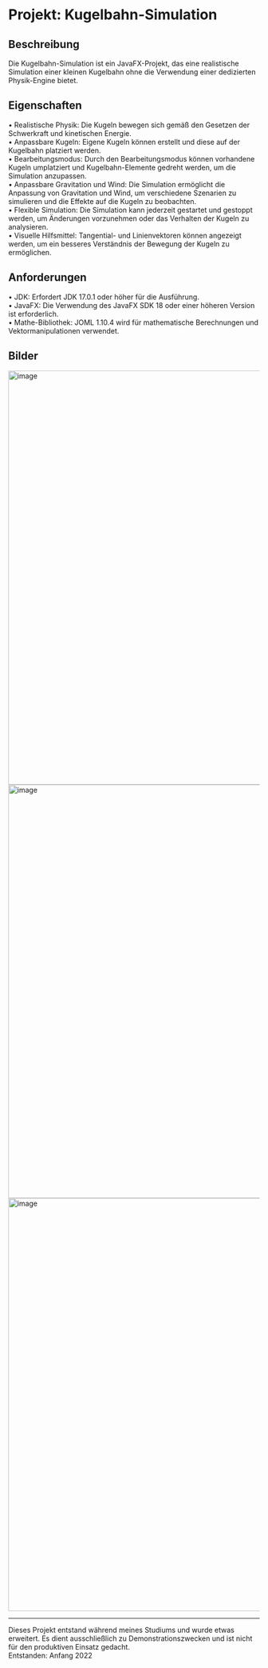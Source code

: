 
# Projekt: Kugelbahn-Simulation

## Beschreibung
Die Kugelbahn-Simulation ist ein JavaFX-Projekt, das eine realistische Simulation einer kleinen Kugelbahn ohne die Verwendung einer dedizierten Physik-Engine bietet. 

## Eigenschaften
•	Realistische Physik: Die Kugeln bewegen sich gemäß den Gesetzen der Schwerkraft und kinetischen Energie.  
•	Anpassbare Kugeln: Eigene Kugeln können erstellt und diese auf der Kugelbahn platziert werden.  
•	Bearbeitungsmodus: Durch den Bearbeitungsmodus können vorhandene Kugeln umplatziert und Kugelbahn-Elemente gedreht werden, um die Simulation anzupassen.  
•	Anpassbare Gravitation und Wind: Die Simulation ermöglicht die Anpassung von Gravitation und Wind, um verschiedene Szenarien zu simulieren und die Effekte auf die Kugeln zu beobachten.  
•	Flexible Simulation: Die Simulation kann jederzeit gestartet und gestoppt werden, um Änderungen vorzunehmen oder das Verhalten der Kugeln zu analysieren.  
•	Visuelle Hilfsmittel: Tangential- und Linienvektoren können angezeigt werden, um ein besseres Verständnis der Bewegung der Kugeln zu ermöglichen.  

## Anforderungen
•	JDK: Erfordert JDK 17.0.1 oder höher für die Ausführung.  
•	JavaFX: Die Verwendung des JavaFX SDK 18 oder einer höheren Version ist erforderlich.  
•	Mathe-Bibliothek: JOML 1.10.4 wird für mathematische Berechnungen und Vektormanipulationen verwendet.  

## Bilder

<img width="828" alt="image" src="https://github.com/Snens98/Kugelbahn/assets/116456908/890d4bca-d200-4c6f-abba-1d35d152b516">  

<img width="827" alt="image" src="https://github.com/Snens98/Kugelbahn/assets/116456908/ddac6926-edd1-4fce-a670-84feef96721a">  

<img width="826" alt="image" src="https://github.com/Snens98/Kugelbahn/assets/116456908/e9a366d4-1c8a-4e53-b4fe-7dcfb514f8f7">  


---

Dieses Projekt entstand während meines Studiums und wurde etwas erweitert. Es dient ausschließlich zu Demonstrationszwecken und ist nicht für den produktiven Einsatz gedacht.  
Entstanden: Anfang 2022
